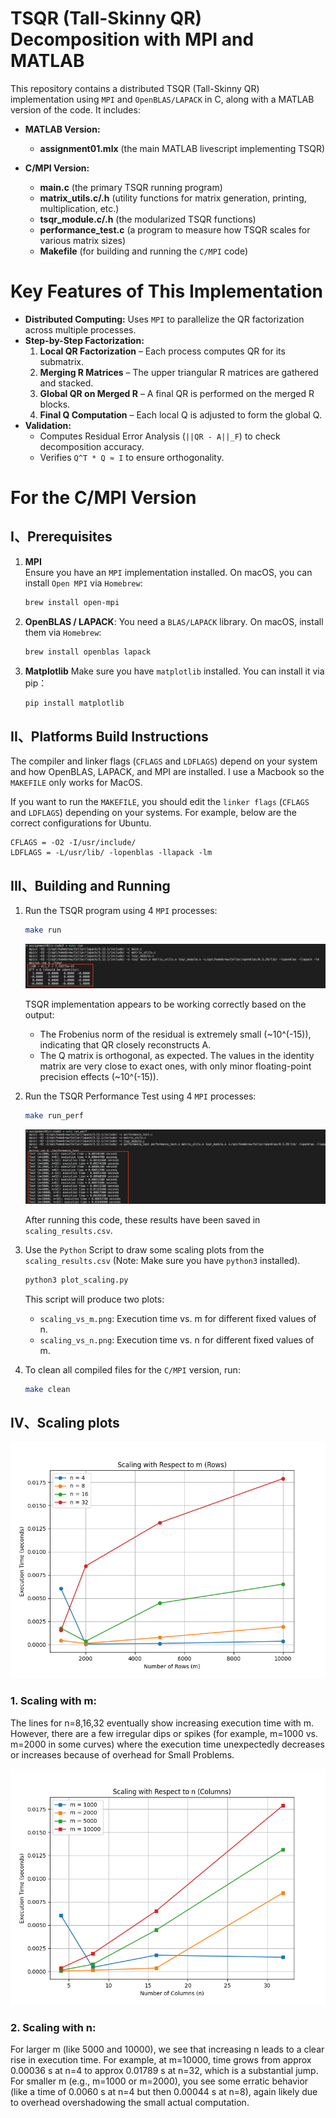 # TSQR (Tall-Skinny QR) Decomposition with MPI and MATLAB

This repository contains a distributed TSQR (Tall-Skinny QR) implementation using `MPI` and `OpenBLAS/LAPACK` in C, along with a MATLAB version of the code. It includes:

- **MATLAB Version:**
  - **assignment01.mlx** (the main MATLAB livescript implementing TSQR)

- **C/MPI Version:**
  - **main.c** (the primary TSQR running program)
  - **matrix_utils.c/.h** (utility functions for matrix generation, printing, multiplication, etc.)
  - **tsqr_module.c/.h** (the modularized TSQR functions)
  - **performance_test.c** (a program to measure how TSQR scales for various matrix sizes)
  - **Makefile** (for building and running the `C/MPI` code)

# Key Features of This Implementation
- **Distributed Computing:** Uses `MPI` to parallelize the QR factorization across multiple processes.
- **Step-by-Step Factorization:**
  1. **Local QR Factorization** – Each process computes QR for its submatrix.
  2. **Merging R Matrices** – The upper triangular R matrices are gathered and stacked.
  3. **Global QR on Merged R** – A final QR is performed on the merged R blocks.
  4. **Final Q Computation** – Each local Q is adjusted to form the global Q.
- **Validation:**
  - Computes Residual Error Analysis (`||QR - A||_F`) to check decomposition accuracy.
  - Verifies `Q^T * Q ≈ I` to ensure orthogonality.


# For the C/MPI Version

## I、Prerequisites

1. **MPI**  
    Ensure you have an `MPI` implementation installed. On macOS, you can install `Open MPI` via `Homebrew`:
    ```bash
    brew install open-mpi
    ```

2. **OpenBLAS / LAPACK**:
    You need a `BLAS/LAPACK` library. On macOS, install them via `Homebrew`:
    ```bash
    brew install openblas lapack
    ```

3. **Matplotlib**
    Make sure you have `matplotlib` installed. You can install it via pip：
    ```bash
    pip install matplotlib  
    ```

## II、Platforms Build Instructions

The compiler and linker flags (`CFLAGS` and `LDFLAGS`) depend on your system and how OpenBLAS, LAPACK, and MPI are installed. I use a Macbook so the `MAKEFILE` only works for MacOS.

If you want to run the `MAKEFILE`, you should edit the `linker flags` (`CFLAGS` and `LDFLAGS`)  depending on your systems. 
For example, below are the correct configurations for Ubuntu.
```
CFLAGS = -O2 -I/usr/include/
LDFLAGS = -L/usr/lib/ -lopenblas -llapack -lm
```


## III、Building and Running 

1. Run the TSQR program using 4 `MPI` processes:
    ```bash
    make run
    ```
    ![main_result](https://github.com/StarCloudes/case-study/blob/master/assignment01/c-code/main_result.png)
   
   TSQR implementation appears to be working correctly based on the output:
   * The Frobenius norm of the residual is extremely small (~10^(-15)), indicating that QR closely reconstructs A.
   * The Q matrix is orthogonal, as expected. The values in the identity matrix are very close to exact ones, with only minor floating-point precision effects (~10^(-15)).

3. Run the TSQR Performance Test using 4 `MPI` processes:
    ```bash
    make run_perf
    ```
     ![perf_result](https://github.com/StarCloudes/case-study/blob/master/assignment01/c-code/perf_result.png)
   
    After running this code, these results have been saved in `scaling_results.csv`.
   


5. Use the `Python` Script to draw some scaling plots from the `scaling_results.csv` (Note: Make sure you have `python3` installed). 
    ```bash
    python3 plot_scaling.py 
    ```
    This script will produce two plots:
	* `scaling_vs_m.png`: Execution time vs. m for different fixed values of n.
	* `scaling_vs_n.png`: Execution time vs. n for different fixed values of m.


6. To clean all compiled files for the `C/MPI` version, run:
    ```bash
    make clean
    ```

##  IV、Scaling plots

![Scaling vs m](https://github.com/StarCloudes/case-study/blob/master/assignment01/c-code/scaling_vs_m.png)

### 1. Scaling with m: 
The lines for n=8,16,32 eventually show increasing execution time with m. However, there are a few irregular dips or spikes (for example, m=1000 vs. m=2000 in some curves) where the execution time unexpectedly decreases or increases because of overhead for Small Problems.

![Scaling vs m](https://github.com/StarCloudes/case-study/blob/master/assignment01/c-code/scaling_vs_n.png)

### 2. Scaling with n: 
For larger m (like 5000 and 10000), we see that increasing n leads to a clear rise in execution time. For example, at m=10000, time grows from approx 0.00036 s at n=4 to approx 0.01789 s at n=32, which is a substantial jump.
For smaller m (e.g., m=1000 or m=2000), you see some erratic behavior (like a time of 0.0060 s at n=4 but then 0.00044 s at n=8), again likely due to overhead overshadowing the small actual computation.
